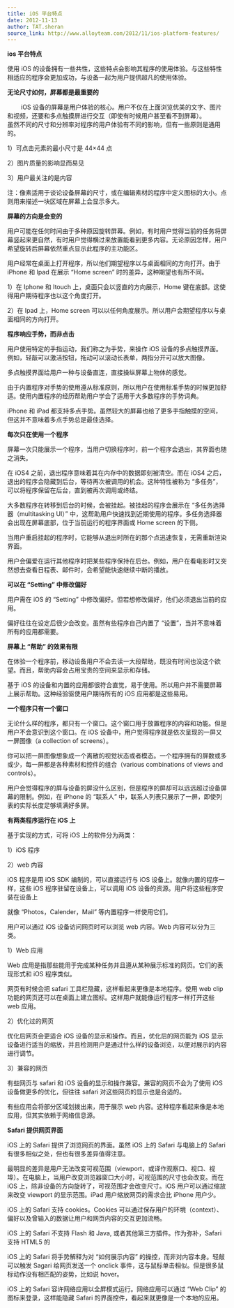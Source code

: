 ```yaml
---
title: iOS 平台特点
date: 2012-11-13
author: TAT.sheran
source_link: http://www.alloyteam.com/2012/11/ios-platform-features/
---
```


<!-- {% raw %} - for jekyll -->

**ios 平台特点**

使用 iOS 的设备拥有一些共性，这些特点会影响其程序的使用体验。与这些特性相适应的程序会更加成功，与设备一起为用户提供超凡的使用体验。  

**无论尺寸如何，屏幕都是最重要的**

        iOS 设备的屏幕是用户体验的核心。用户不仅在上面浏览优美的文字、图片和视频，还要和多点触摸屏进行交互（即使有时候用户甚至看不到屏幕）。  
虽然不同的尺寸和分辨率对程序的用户体验有不同的影响，但有一些原则是通用的。

1）可点击元素的最小尺寸是 44×44 点

2）图片质量的影响显而易见

3）用户最关注的是内容

注：像素适用于谈论设备屏幕的尺寸，或在编辑素材的程序中定义图标的大小。点则用来描述一块区域在屏幕上会显示多大。

**屏幕的方向是会变的**

用户可能在任何时间由于多种原因旋转屏幕。例如，有时用户觉得当前的任务将屏幕竖起来更自然，有时用户觉得横过来放置能看到更多内容。无论原因怎样，用户希望旋转后屏幕依然重点显示此程序的主功能区。

用户经常在桌面上打开程序，所以他们期望程序以与桌面相同的方向打开。由于 iPhone 和 Ipad 在展示 “Home screen” 时的差异，这种期望也有所不同。

1）在 Iphone 和 Itouch 上，桌面只会以竖直的方向展示，Home 键在底部。这使得用户期待程序也以这个角度打开。

2）在 Ipad 上，Home screen 可以以任何角度展示。所以用户会期望程序以与桌面相同的方向打开。

**程序响应手势，而非点击**

用户使用特定的手指运动，我们称之为手势，来操作 iOS 设备的多点触摸界面。例如，轻敲可以激活按钮，拖动可以滚动长表单，两指分开可以放大图像。

多点触摸界面给用户一种与设备直连，直接操纵屏幕上物体的感觉。

由于内置程序对手势的使用遵从标准原则，所以用户在使用标准手势的时候更加舒适。使用内置程序的经历帮助用户学会了适用于大多数程序的手势词典。

iPhone 和 iPad 都支持多点手势。虽然较大的屏幕也给了更多手指触摸的空间，但这并不意味着多点手势总是最佳选择。

**每次只在使用一个程序**

屏幕一次只能展示一个程序，当用户切换程序时，前一个程序会退出，其界面也随之消失。

在 iOS4 之前，退出程序意味着其在内存中的数据即刻被清空。而在 iOS4 之后，退出的程序会隐藏到后台，等待再次被调用的机会。这种特性被称为 “多任务”，可以将程序保留在后台，直到被再次调用或终结。

大多数程序在转移到后台的时候，会被挂起。被挂起的程序会展示在 “多任务选择器（multitasking UI）” 中，这帮助用户快速找到近期使用的程序。多任务选择器会出现在屏幕底部，位于当前运行的程序界面或 Home screen 的下侧。

当用户重启挂起的程序时，它能够从退出时所在的那个点迅速恢复，无需重新渲染界面。

用户会偏爱在运行其他程序时把某些程序保持在后台。例如，用户在看电影时又突然想去查看日程表、邮件时，会希望能快速继续中断的播放。

**可以在 “Setting” 中修改偏好**

用户需在 iOS 的 “Setting” 中修改偏好。但若想修改偏好，他们必须退出当前的应用。

偏好往往在设定后很少会改变。虽然有些程序自己内置了 “设置”，当并不意味着所有的应用都需要。

**屏幕上 “帮助” 的效果有限**

在体验一个程序前，移动设备用户不会去读一大段帮助，既没有时间也没这个欲望。而且，帮助内容会占用宝贵的空间来显示和存储。

基于 iOS 的设备和内置的应用都很符合直觉，易于使用。所以用户并不需要屏幕上展示帮助。这种经验驱使用户期待所有的 iOS 应用都是这些易用。

**一个程序只有一个窗口**

无论什么样的程序，都只有一个窗口。这个窗口用于放置程序的内容和功能。但是用户不会意识到这个窗口。在 iOS 设备中，用户觉得程序就是依次呈现的一屏又一屏图像（a collection of screens）。

你可以把一屏图像想象成一个离散的视觉状态或者模态。一个程序拥有的屏数或多或少，每一屏都是各种素材和控件的组合（various combinations of views and controls）。

用户会觉得程序的屏与设备的屏没什么区别，但是程序的屏却可以远远超过设备屏幕的限制。例如，在 iPhone 的 “联系人” 中，联系人列表只展示了一屏，即使列表的实际长度足够填满好多屏。

**有两类程序运行在 iOS 上**

基于实现的方式，可将 iOS 上的软件分为两类：

1）iOS 程序

2）web 内容

iOS 程序是用 iOS SDK 编制的，可以直接运行与 iOS 设备上。就像内置的程序一样，这些 iOS 程序驻留在设备上，可以调用 iOS 设备的资源。用户将这些程序安装在设备上

就像 “Photos，Calender，Mail” 等内置程序一样使用它们。

用户可以通过 iOS 设备访问网页时可以浏览 web 内容。Web 内容可以分为三类。

1）Web 应用

Web 应用是指那些能用于完成某种任务并且遵从某种展示标准的网页。它们的表现形式和 iOS 程序类似。

网页有时候会把 safari 工具栏隐藏，这样看起来更像是本地程序。使用 web clip 功能的网页还可以在桌面上建立图标。这样用户就能像运行程序一样打开这些 web 应用。

2）优化过的网页

优化后网页会更适合 iOS 设备的显示和操作。而且，优化后的网页能为 iOS 显示设备进行适当的缩放，并且检测用户是通过什么样的设备浏览，以便对展示的内容进行调节。

3）兼容的网页

有些网页与 safari 和 iOS 设备的显示和操作兼容。兼容的网页不会为了使用 iOS 设备做更多的优化，但往往 safari 对这些网页的显示也是合适的。

有些应用会将部分区域划拨出来，用于展示 web 内容。这种程序看起来像是本地应用，但其实依赖于网络信息源。

**Safari 提供网页界面**

iOS 上的 Safari 提供了浏览网页的界面。虽然 iOS 上的 Safari 与电脑上的 Safari 有很多相似之处，但也有很多差异值得注意。

最明显的差异是用户无法改变可视范围（viewport，或译作观察口、视口、视埠）。在电脑上，当用户改变浏览器窗口大小时，可视范围的尺寸也会改变。而在 iOS 上，除非设备的方向旋转了，可视范围才会改变尺寸。iOS 用户可以通过缩放来改变 viewport 的显示范围。iPad 用户缩放网页的需求会比 iPhone 用户少。

iOS 上的 Safari 支持 cookies。Cookies 可以通过保存用户的环境（context）、偏好以及曾输入的数据让用户和网页内容的交互更加流畅。

iOS 上的 Safari 不支持 Flash 和 Java, 或者其他第三方插件。作为弥补，Safari 支持 HTML5 的<audio> 和<video> 标记，用以播放音频和视频的流媒体。此外还有 JavaScript 和 CSS3 的变形，透明和运动效果，用以展示动态内容。

iOS 上的 Safari 将手势解释为对 “如何展示内容” 的操控，而非对内容本身。轻敲可以触发 Sagari 给网页发送一个 onclick 事件，这与鼠标单击相似。但是很多鼠标动作没有相匹配的姿势，比如说 hover。

iOS 上的 Safari 容许网络应用以全屏模式运行。网络应用可以通过 “Web Clip” 的图标来登录，这样能隐藏 Safari 的界面控件，看起来就更像是一个本地的应用。


<!-- {% endraw %} - for jekyll -->